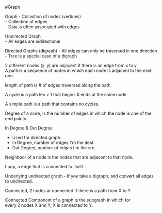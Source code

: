 #Graph

Graph
	- Collection of nodes (vertices)  
	- Collection of edges  
	- Data is often associated with edges

Undirected Graph  
	- All edges are bidirectional

Directed Graphs (digraph)
	- All edges can only be traversed in one direction
	- Tree is a special case of a digraph  

2 different nodes (x, y) are adjacent if there is an edge from x to y.  
A path is a sequence of nodes in which each node is adjacent to the next one. 

length of path is # of edges traversed along the path.  

A cycle is a path len > 1 that begins & ends at the same node.  

A simple path is a path that contains no cycles.  

Degree of a node, is the number of edges in which the node is one of the end points.  

In Degree & Out Degree  
   - Used for directed graph.  
   - In Degree, number of edges I'm the dest.  
   - Out Degree, number of edges I'm the src.  

Neighboor of a node is the nodes that are adjacent to that node.  

Loop, a edge that is connected to itself.  

Underlying undirected graph
	   - If you take a digraph, and convert all edges to undirected.  

Connected, 2 nodes ar connected if there is a path from X to Y

Connected Component of a graph is the subgraph in which for  
every 2 nodes X and Y, X is connected to Y.